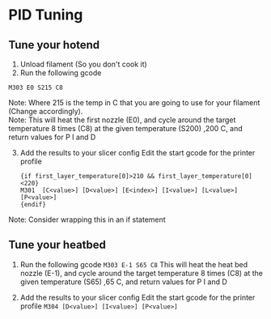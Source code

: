 # PID Tuning
## Tune your hotend  
1. Unload filament (So you don't cook it)
2. Run the following gcode
```
M303 E0 S215 C8
```
Note: Where 215 is the temp in C that you are going to use for your filament (Change accordingly).   
Note: This will heat the first nozzle (E0), and cycle around the target temperature 8 times (C8) at the given temperature (S200) ,200 C, and return values for P I and D
  
3. Add the results to your slicer config
Edit the start gcode for the printer profile
    ```
    {if first_layer_temperature[0]>210 && first_layer_temperature[0]<220}
    M301  [C<value>] [D<value>] [E<index>] [I<value>] [L<value>] [P<value>]
    {endif}
    ```
Note: Consider wrapping this in an if statement



 
## Tune your heatbed  

1. Run the following gcode
`M303 E-1 S65 C8`
 This will heat the heat bed nozzle (E-1), and cycle around the target temperature 8 times (C8) at the given temperature (S65) ,65 C, and return values for P I and D
  
 3. Add the results to your slicer config
Edit the start gcode for the printer profile
`M304 [D<value>] [I<value>] [P<value>]`
 
<!--stackedit_data:
eyJoaXN0b3J5IjpbMTQ0ODg2MDQwNCwtMTc1ODMyNDM3MSw3OT
Y2NDM1MTIsLTY2MDEyNTU3NywxNjMwNDgzMTkxLDYzNjcxNDAx
OSwtMTMwODI5NzAxNF19
-->